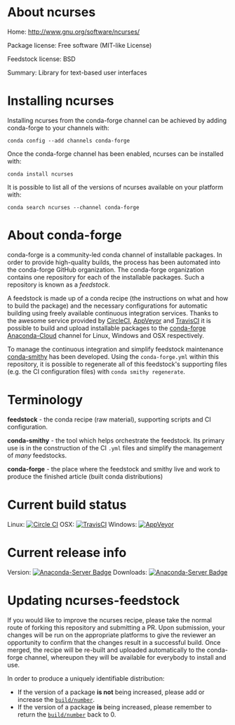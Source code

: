 About ncurses
=============

Home: http://www.gnu.org/software/ncurses/

Package license: Free software (MIT-like License)

Feedstock license: BSD

Summary: Library for text-based user interfaces



Installing ncurses
==================

Installing ncurses from the conda-forge channel can be achieved by adding conda-forge to your channels with:

```
conda config --add channels conda-forge
```

Once the conda-forge channel has been enabled, ncurses can be installed with:

```
conda install ncurses
```

It is possible to list all of the versions of ncurses available on your platform with:

```
conda search ncurses --channel conda-forge
```


About conda-forge
=================

conda-forge is a community-led conda channel of installable packages.
In order to provide high-quality builds, the process has been automated into the
conda-forge GitHub organization. The conda-forge organization contains one repository 
for each of the installable packages. Such a repository is known as a *feedstock*.

A feedstock is made up of a conda recipe (the instructions on what and how to build
the package) and the necessary configurations for automatic building using freely
available continuous integration services. Thanks to the awesome service provided by
[CircleCI](https://circleci.com/), [AppVeyor](http://www.appveyor.com/)
and [TravisCI](https://travis-ci.org/) it is possible to build and upload installable
packages to the [conda-forge](https://anaconda.org/conda-forge)
[Anaconda-Cloud](http://docs.anaconda.org/) channel for Linux, Windows and OSX respectively.

To manage the continuous integration and simplify feedstock maintenance
[conda-smithy](http://github.com/conda-forge/conda-smithy) has been developed.
Using the ``conda-forge.yml`` within this repository, it is possible to regenerate all of
this feedstock's supporting files (e.g. the CI configuration files) with ``conda smithy regenerate``.


Terminology
===========

**feedstock** - the conda recipe (raw material), supporting scripts and CI configuration.

**conda-smithy** - the tool which helps orchestrate the feedstock.
                   Its primary use is in the construction of the CI ``.yml`` files
                   and simplify the management of *many* feedstocks.

**conda-forge** - the place where the feedstock and smithy live and work to
                  produce the finished article (built conda distributions)

Current build status
====================
Linux: [![Circle CI](https://circleci.com/gh/conda-forge/ncurses-feedstock.svg?style=svg)](https://circleci.com/gh/conda-forge/ncurses-feedstock)
OSX: [![TravisCI](https://travis-ci.org/conda-forge/ncurses-feedstock.svg?branch=master)](https://travis-ci.org/conda-forge/ncurses-feedstock) 
Windows: [![AppVeyor](https://ci.appveyor.com/api/projects/status/github/conda-forge/ncurses-feedstock?svg=True)](https://ci.appveyor.com/project/conda-forge/ncurses-feedstock/branch/master)

Current release info
====================
Version: [![Anaconda-Server Badge](https://anaconda.org/conda-forge/ncurses/badges/version.svg)](https://anaconda.org/conda-forge/ncurses)
Downloads: [![Anaconda-Server Badge](https://anaconda.org/conda-forge/ncurses/badges/downloads.svg)](https://anaconda.org/conda-forge/ncurses)


Updating ncurses-feedstock
==========================

If you would like to improve the ncurses recipe, please take the normal
route of forking this repository and submitting a PR. Upon submission, your changes will
be run on the appropriate platforms to give the reviewer an opportunity to confirm that the
changes result in a successful build. Once merged, the recipe will be re-built and uploaded
automatically to the conda-forge channel, whereupon they will be available for everybody to
install and use.

In order to produce a uniquely identifiable distribution:
 * If the version of a package **is not** being increased, please add or increase
   the [``build/number``](http://conda.pydata.org/docs/building/meta-yaml.html#build-number-and-string). 
 * If the version of a package **is** being increased, please remember to return
   the [``build/number``](http://conda.pydata.org/docs/building/meta-yaml.html#build-number-and-string)
   back to 0.
